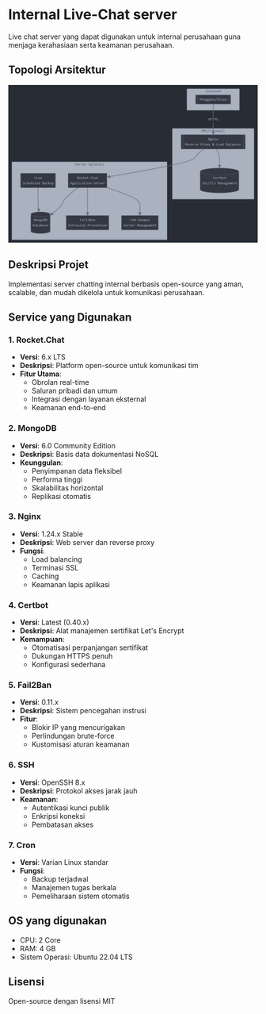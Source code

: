 # Internal Live-Chat server
Live chat server yang dapat digunakan untuk internal perusahaan guna menjaga kerahasiaan serta keamanan perusahaan.

## Topologi Arsitektur
![Topologi Infrastruktur](/img/infra.png)

## Deskripsi Projet
Implementasi server chatting internal berbasis open-source yang aman, scalable, dan mudah dikelola untuk komunikasi perusahaan.

## Service yang Digunakan

### 1. Rocket.Chat
- **Versi**: 6.x LTS
- **Deskripsi**: Platform open-source untuk komunikasi tim 
- **Fitur Utama**:
  - Obrolan real-time
  - Saluran pribadi dan umum
  - Integrasi dengan layanan eksternal
  - Keamanan end-to-end

### 2. MongoDB
- **Versi**: 6.0 Community Edition
- **Deskripsi**: Basis data dokumentasi NoSQL 
- **Keunggulan**:
  - Penyimpanan data fleksibel
  - Performa tinggi
  - Skalabilitas horizontal
  - Replikasi otomatis

### 3. Nginx
- **Versi**: 1.24.x Stable
- **Deskripsi**: Web server dan reverse proxy
- **Fungsi**:
  - Load balancing
  - Terminasi SSL
  - Caching
  - Keamanan lapis aplikasi

### 4. Certbot
- **Versi**: Latest (0.40.x)
- **Deskripsi**: Alat manajemen sertifikat Let's Encrypt
- **Kemampuan**:
  - Otomatisasi perpanjangan sertifikat
  - Dukungan HTTPS penuh
  - Konfigurasi sederhana

### 5. Fail2Ban
- **Versi**: 0.11.x
- **Deskripsi**: Sistem pencegahan instrusi
- **Fitur**:
  - Blokir IP yang mencurigakan
  - Perlindungan brute-force
  - Kustomisasi aturan keamanan

### 6. SSH
- **Versi**: OpenSSH 8.x
- **Deskripsi**: Protokol akses jarak jauh
- **Keamanan**:
  - Autentikasi kunci publik
  - Enkripsi koneksi
  - Pembatasan akses

### 7. Cron
- **Versi**: Varian Linux standar
- **Fungsi**:
  - Backup terjadwal
  - Manajemen tugas berkala
  - Pemeliharaan sistem otomatis

## OS yang digunakan
- CPU: 2 Core
- RAM: 4 GB
- Sistem Operasi: Ubuntu 22.04 LTS

## Lisensi
Open-source dengan lisensi MIT
